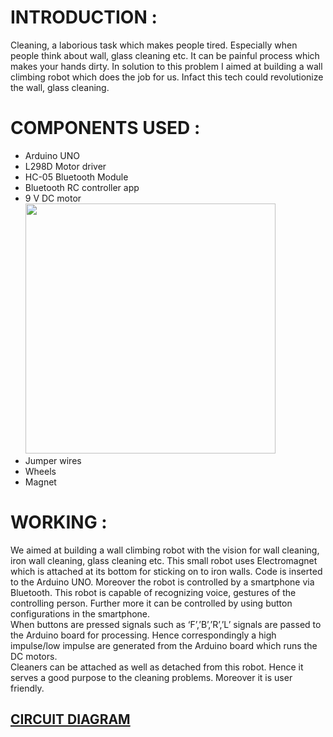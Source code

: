  
 	 

 
# INTRODUCTION :
Cleaning, a laborious task which makes people tired. Especially when people think about wall, glass cleaning etc. It can be painful process which makes your hands dirty. In solution to this problem I aimed at building a wall climbing robot which does the job for us. Infact this tech could revolutionize the wall, glass cleaning.
 	 
# COMPONENTS USED :
* Arduino UNO  
* L298D Motor driver 
* HC-05 Bluetooth Module 
* Bluetooth RC controller app 
* 9 V DC motor</br> <img src="https://github.com/Godson-Thomas/Metal_Climber_Bot/blob/master/Metal_Climber_bot/DC_motor.jpg" width="400">
* Jumper wires 
* Wheels 
* Magnet

# WORKING :
We aimed at building a wall climbing robot with the vision  for  wall cleaning, iron wall cleaning, glass cleaning etc. This small robot uses Electromagnet which is attached at its bottom for sticking on to iron walls. Code is inserted to the Arduino UNO. 
Moreover  the robot is controlled by a smartphone via  Bluetooth. This robot is capable of recognizing voice, gestures of the controlling person. 
Further more it can be controlled by using button configurations in the smartphone.</br>
When buttons are pressed signals such as ‘F’,’B’,’R’,’L’ signals are passed to the Arduino board for processing. Hence correspondingly a high impulse/low impulse are generated from the Arduino board which runs the DC motors.</br> 
Cleaners can be attached as well as detached from this robot. Hence it serves a good purpose to the cleaning problems. Moreover it is user friendly. 

 
 
## [CIRCUIT DIAGRAM](https://github.com/Godson-Thomas/Metal_Climber_Bot/blob/master/Metal_Climber_bot/Circuit%20Diagram.jpg) 

 

         
